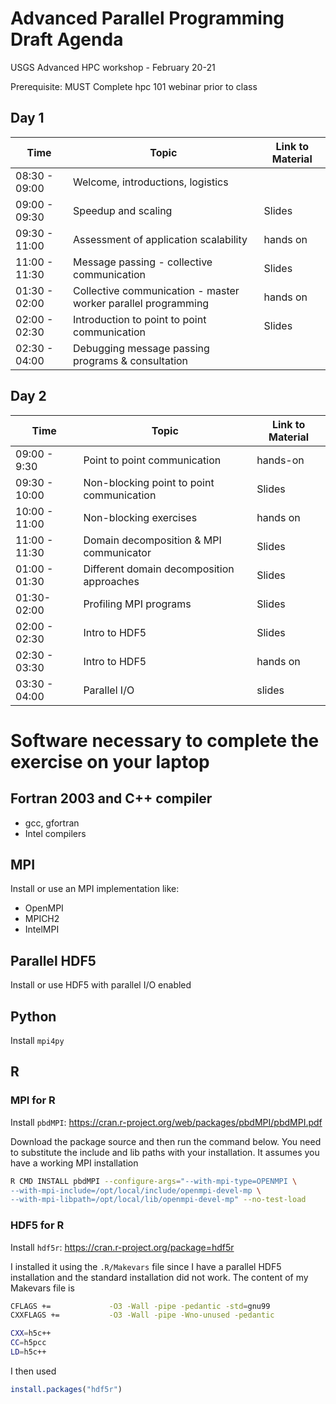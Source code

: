 # Advanced Parallel Programming Draft Agenda
USGS Advanced HPC workshop - February 20-21

Prerequisite: MUST Complete hpc 101 webinar prior to class

## Day 1
|Time |Topic| Link to Material|
|---	|---	|---	|
| 08:30 - 09:00 | Welcome, introductions, logistics| |
| 09:00 - 09:30 | Speedup and scaling | Slides |
| 09:30 - 11:00 | Assessment of application scalability | hands on |
| 11:00 - 11:30 | Message passing - collective communication | Slides |
| 01:30 - 02:00 | Collective communication - master worker parallel programming | hands on |
| 02:00 - 02:30 | Introduction to point to point communication | Slides |
| 02:30 - 04:00 | Debugging message passing programs & consultation |

<div></div>

## Day 2
|Time |Topic| Link to Material|
|---	|---	|---	|
|09:00 - 9:30  | Point to point communication| hands-on |
|09:30 - 10:00| Non-blocking point to point communication| Slides |
|10:00 - 11:00| Non-blocking exercises | hands on |
|11:00 - 11:30| Domain decomposition & MPI communicator | Slides |
|01:00 - 01:30| Different domain decomposition approaches | Slides |
|01:30-  02:00| Profiling MPI programs | Slides |
|02:00 - 02:30| Intro to HDF5| Slides |
|02:30 - 03:30| Intro to HDF5 | hands on|
|03:30 - 04:00| Parallel I/O | slides |

<div></div>

# Software necessary to complete the exercise on your laptop

## Fortran 2003 and C++ compiler

- gcc, gfortran
- Intel compilers

## MPI

Install or use an MPI implementation like:
- OpenMPI
- MPICH2
- IntelMPI

## Parallel HDF5

Install or use HDF5 with parallel I/O enabled

## Python

Install `mpi4py`

## R

### MPI for R

Install `pbdMPI`: https://cran.r-project.org/web/packages/pbdMPI/pbdMPI.pdf

Download the package source and then run the command below. You need
to substitute the include and lib paths with your installation. It
assumes you have a working MPI installation

``` bash
R CMD INSTALL pbdMPI --configure-args="--with-mpi-type=OPENMPI \
--with-mpi-include=/opt/local/include/openmpi-devel-mp \
--with-mpi-libpath=/opt/local/lib/openmpi-devel-mp" --no-test-load
```

### HDF5 for R

Install `hdf5r`: https://cran.r-project.org/package=hdf5r

I installed it using the `.R/Makevars` file since I have a parallel
HDF5 installation and the standard installation did not work. The
content of my Makevars file is 

```  bash
CFLAGS +=             -O3 -Wall -pipe -pedantic -std=gnu99
CXXFLAGS +=           -O3 -Wall -pipe -Wno-unused -pedantic 

CXX=h5c++
CC=h5pcc
LD=h5c++
```

I then used 

``` R
install.packages("hdf5r")
```
